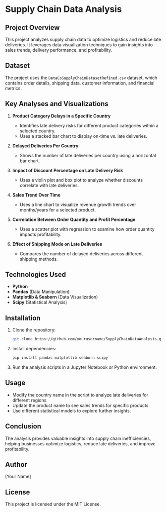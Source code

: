 # Supply Chain Data Analysis

## Project Overview
This project analyzes supply chain data to optimize logistics and reduce late deliveries. It leverages data visualization techniques to gain insights into sales trends, delivery performance, and profitability.

## Dataset
The project uses the `DataCoSupplyChainDatasetRefined.csv` dataset, which contains order details, shipping data, customer information, and financial metrics.

## Key Analyses and Visualizations
1. **Product Category Delays in a Specific Country**
   - Identifies late delivery risks for different product categories within a selected country.
   - Uses a stacked bar chart to display on-time vs. late deliveries.

2. **Delayed Deliveries Per Country**
   - Shows the number of late deliveries per country using a horizontal bar chart.

3. **Impact of Discount Percentage on Late Delivery Risk**
   - Uses a violin plot and box plot to analyze whether discounts correlate with late deliveries.

4. **Sales Trend Over Time**
   - Uses a line chart to visualize revenue growth trends over months/years for a selected product.

5. **Correlation Between Order Quantity and Profit Percentage**
   - Uses a scatter plot with regression to examine how order quantity impacts profitability.

6. **Effect of Shipping Mode on Late Deliveries**
   - Compares the number of delayed deliveries across different shipping methods.

## Technologies Used
- **Python**
- **Pandas** (Data Manipulation)
- **Matplotlib & Seaborn** (Data Visualization)
- **Scipy** (Statistical Analysis)

## Installation
1. Clone the repository:
   ```sh
   git clone https://github.com/yourusername/SupplyChainDataAnalysis.git
   ```
2. Install dependencies:
   ```sh
   pip install pandas matplotlib seaborn scipy
   ```
3. Run the analysis scripts in a Jupyter Notebook or Python environment.

## Usage
- Modify the country name in the script to analyze late deliveries for different regions.
- Update the product name to see sales trends for specific products.
- Use different statistical models to explore further insights.

## Conclusion
The analysis provides valuable insights into supply chain inefficiencies, helping businesses optimize logistics, reduce late deliveries, and improve profitability.

## Author
[Your Name]

## License
This project is licensed under the MIT License.

